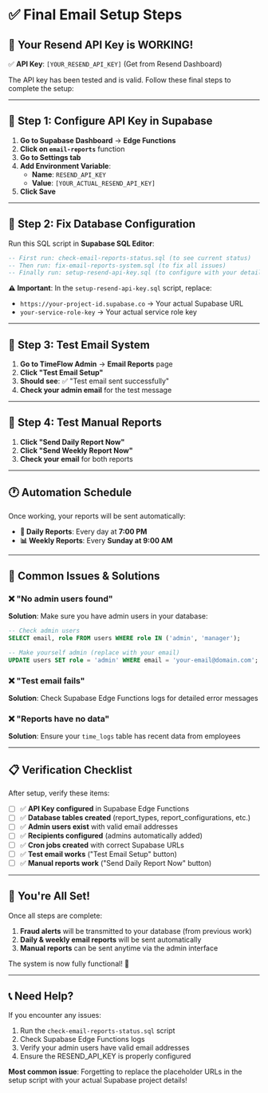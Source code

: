 # ✅ **Final Email Setup Steps**

## 🎯 **Your Resend API Key is WORKING!**

✅ **API Key**: `[YOUR_RESEND_API_KEY]` (Get from Resend Dashboard)

The API key has been tested and is valid. Follow these final steps to complete the setup:

---

## 🚀 **Step 1: Configure API Key in Supabase**

1. **Go to Supabase Dashboard** → **Edge Functions**
2. **Click on `email-reports`** function
3. **Go to Settings tab**
4. **Add Environment Variable**:
   - **Name**: `RESEND_API_KEY`
   - **Value**: `[YOUR_ACTUAL_RESEND_API_KEY]`
5. **Click Save**

---

## 🚀 **Step 2: Fix Database Configuration**

Run this SQL script in **Supabase SQL Editor**:

```sql
-- First run: check-email-reports-status.sql (to see current status)
-- Then run: fix-email-reports-system.sql (to fix all issues)
-- Finally run: setup-resend-api-key.sql (to configure with your details)
```

**⚠️ Important**: In the `setup-resend-api-key.sql` script, replace:
- `https://your-project-id.supabase.co` → Your actual Supabase URL
- `your-service-role-key` → Your actual service role key

---

## 🚀 **Step 3: Test Email System**

1. **Go to TimeFlow Admin** → **Email Reports** page
2. **Click "Test Email Setup"**
3. **Should see**: ✅ "Test email sent successfully"
4. **Check your admin email** for the test message

---

## 🚀 **Step 4: Test Manual Reports**

1. **Click "Send Daily Report Now"**
2. **Click "Send Weekly Report Now"**
3. **Check your email** for both reports

---

## 🕐 **Automation Schedule**

Once working, your reports will be sent automatically:

- **📅 Daily Reports**: Every day at **7:00 PM**
- **📊 Weekly Reports**: Every **Sunday at 9:00 AM**

---

## 🔧 **Common Issues & Solutions**

### ❌ "No admin users found"
**Solution**: Make sure you have admin users in your database:
```sql
-- Check admin users
SELECT email, role FROM users WHERE role IN ('admin', 'manager');

-- Make yourself admin (replace with your email)
UPDATE users SET role = 'admin' WHERE email = 'your-email@domain.com';
```

### ❌ "Test email fails"
**Solution**: Check Supabase Edge Functions logs for detailed error messages

### ❌ "Reports have no data"
**Solution**: Ensure your `time_logs` table has recent data from employees

---

## 📋 **Verification Checklist**

After setup, verify these items:

- [ ] ✅ **API Key configured** in Supabase Edge Functions
- [ ] ✅ **Database tables created** (report_types, report_configurations, etc.)
- [ ] ✅ **Admin users exist** with valid email addresses
- [ ] ✅ **Recipients configured** (admins automatically added)
- [ ] ✅ **Cron jobs created** with correct Supabase URLs
- [ ] ✅ **Test email works** ("Test Email Setup" button)
- [ ] ✅ **Manual reports work** ("Send Daily Report Now" button)

---

## 🎉 **You're All Set!**

Once all steps are complete:
1. **Fraud alerts** will be transmitted to your database (from previous work)
2. **Daily & weekly email reports** will be sent automatically
3. **Manual reports** can be sent anytime via the admin interface

The system is now fully functional! 🚀

---

## 📞 **Need Help?**

If you encounter any issues:
1. Run the `check-email-reports-status.sql` script
2. Check Supabase Edge Functions logs
3. Verify your admin users have valid email addresses
4. Ensure the RESEND_API_KEY is properly configured

**Most common issue**: Forgetting to replace the placeholder URLs in the setup script with your actual Supabase project details! 